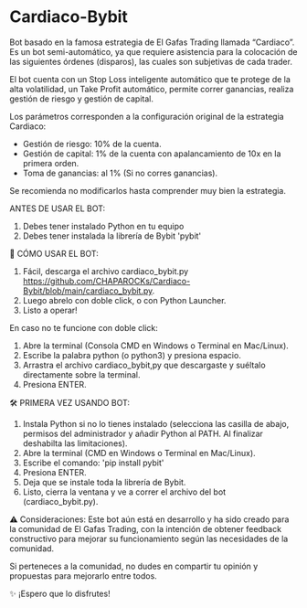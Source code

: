 # Cardiaco-Bybit
 
Bot basado en la famosa estrategia de El Gafas Trading llamada “Cardiaco”.
Es un bot semi-automático, ya que requiere asistencia para la colocación de las siguientes órdenes (disparos), las cuales son subjetivas de cada trader.

El bot cuenta con un Stop Loss inteligente automático que te protege de la alta volatilidad, un Take Profit automático, permite correr ganancias, realiza gestión de riesgo y gestión de capital.

Los parámetros corresponden a la configuración original de la estrategia Cardiaco:
- Gestión de riesgo: 10% de la cuenta.
- Gestión de capital: 1% de la cuenta con apalancamiento de 10x en la primera orden.
- Toma de ganancias: al 1% (Si no corres ganancias).
  
Se recomienda no modificarlos hasta comprender muy bien la estrategia.

ANTES DE USAR EL BOT:
1. Debes tener instalado Python en tu equipo
2. Debes tener instalada la librería de Bybit 'pybit'

🚀 CÓMO USAR EL BOT:
1. Fácil, descarga el archivo cardiaco_bybit.py https://github.com/CHAPAROCKs/Cardiaco-Bybit/blob/main/cardiaco_bybit.py.
2. Luego abrelo con doble click, o con Python Launcher.
3. Listo a operar!

En caso no te funcione con doble click:
1. Abre la terminal (Consola CMD en Windows o Terminal en Mac/Linux).
2. Escribe la palabra python (o python3) y presiona espacio.
3. Arrastra el archivo cardiaco_bybit,py que descargaste y suéltalo directamente sobre la terminal.
4. Presiona ENTER.

🛠 PRIMERA VEZ USANDO BOT:
1. Instala Python si no lo tienes instalado (selecciona las casilla de abajo, permisos del administrador y añadir Python al PATH. Al finalizar deshabilta las limitaciones).
2. Abre la terminal (CMD en Windows o Terminal en Mac/Linux).
3. Escribe el comando: 'pip install pybit'
4. Presiona ENTER.
5. Deja que se instale toda la librería de Bybit.
6. Listo, cierra la ventana y ve a correr el archivo del bot (cardiaco_bybit.py).

⚠️ Consideraciones:
Este bot aún está en desarrollo y ha sido creado para la comunidad de El Gafas Trading, con la intención de obtener feedback constructivo para mejorar su funcionamiento según las necesidades de la comunidad.

Si perteneces a la comunidad, no dudes en compartir tu opinión y propuestas para mejorarlo entre todos.

✨ ¡Espero que lo disfrutes!
